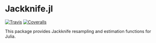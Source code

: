 # Jackknife.jl

[![Travis](https://travis-ci.org/ararslan/Jackknife.jl.svg?branch=master)](https://travis-ci.org/ararslan/Jackknife.jl)
[![Coveralls](https://coveralls.io/repos/github/ararslan/Jackknife.jl/badge.svg?branch=master)](https://coveralls.io/github/ararslan/Jackknife.jl?branch=master)

This package provides Jackknife resampling and estimation functions for Julia.
